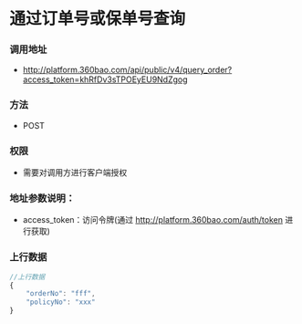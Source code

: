 # 通过订单号或保单号查询

### 调用地址
- http://platform.360bao.com/api/public/v4/query_order?access_token=khRfDv3sTPOEyEU9NdZgog

### 方法
- POST

### 权限
- 需要对调用方进行客户端授权

### 地址参数说明：
- access_token：访问令牌(通过 http://platform.360bao.com/auth/token 进行获取)

### 上行数据
```javascript
//上行数据
{
	"orderNo": "fff",
	"policyNo": "xxx"
}

```

